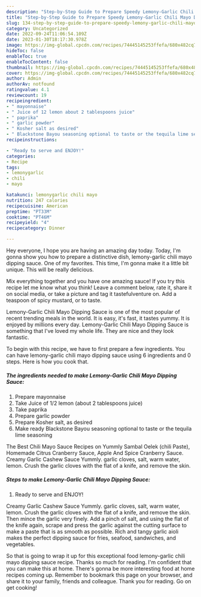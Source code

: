 ```yaml
---
description: "Step-by-Step Guide to Prepare Speedy Lemony-Garlic Chili Mayo Dipping Sauce"
title: "Step-by-Step Guide to Prepare Speedy Lemony-Garlic Chili Mayo Dipping Sauce"
slug: 134-step-by-step-guide-to-prepare-speedy-lemony-garlic-chili-mayo-dipping-sauce
category: Uncategorized
date: 2022-09-24T11:06:54.109Z
date: 2023-01-30T18:17:30.978Z
image: https://img-global.cpcdn.com/recipes/74445145253ffefa/680x482cq70/lemony-garlic-chili-mayo-dipping-sauce-recipe-main-photo.jpg
hideToc: false
enableToc: true
enableTocContent: false
thumbnail: https://img-global.cpcdn.com/recipes/74445145253ffefa/680x482cq70/lemony-garlic-chili-mayo-dipping-sauce-recipe-main-photo.jpg
cover: https://img-global.cpcdn.com/recipes/74445145253ffefa/680x482cq70/lemony-garlic-chili-mayo-dipping-sauce-recipe-main-photo.jpg
author: Admin
authorAv: notfound
ratingvalue: 4.1
reviewcount: 19
recipeingredient:
- " mayonnaise"
- " Juice of 12 lemon about 2 tablespoons juice"
- " paprika"
- " garlic powder"
- " Kosher salt as desired"
- " Blackstone Bayou seasoning optional to taste or the tequila lime seasoning"
recipeinstructions:

- "Ready to serve and ENJOY!"
categories:
- Recipe
tags:
- lemonygarlic
- chili
- mayo

katakunci: lemonygarlic chili mayo 
nutrition: 247 calories
recipecuisine: American
preptime: "PT33M"
cooktime: "PT46M"
recipeyield: "4"
recipecategory: Dinner

---
```



Hey everyone, I hope you are having an amazing day today. Today, I'm gonna show you how to prepare a distinctive dish, lemony-garlic chili mayo dipping sauce. One of my favorites. This time, I'm gonna make it a little bit unique. This will be really delicious.

Mix everything together and you have one amazing sauce! If you try this recipe let me know what you think! Leave a comment below, rate it, share it on social media, or take a picture and tag it tastefulventure on. Add a teaspoon of spicy mustard, or to taste.

Lemony-Garlic Chili Mayo Dipping Sauce is one of the most popular of recent trending meals in the world. It is easy, it's fast, it tastes yummy. It is enjoyed by millions every day. Lemony-Garlic Chili Mayo Dipping Sauce is something that I've loved my whole life. They are nice and they look fantastic.


To begin with this recipe, we have to first prepare a few ingredients. You can have lemony-garlic chili mayo dipping sauce using 6 ingredients and 0 steps. Here is how you cook that.

<!--inarticleads1-->

##### The ingredients needed to make Lemony-Garlic Chili Mayo Dipping Sauce:

1. Prepare  mayonnaise
1. Take  Juice of 1/2 lemon (about 2 tablespoons juice)
1. Take  paprika
1. Prepare  garlic powder
1. Prepare  Kosher salt, as desired
1. Make ready  Blackstone Bayou seasoning optional to taste or the tequila lime seasoning


The Best Chili Mayo Sauce Recipes on Yummly Sambal Oelek (chili Paste), Homemade Citrus Cranberry Sauce, Apple And Spice Cranberry Sauce. Creamy Garlic Cashew Sauce Yummly. garlic cloves, salt, warm water, lemon. Crush the garlic cloves with the flat of a knife, and remove the skin. 

<!--inarticleads2-->

##### Steps to make Lemony-Garlic Chili Mayo Dipping Sauce:


1. Ready to serve and ENJOY!

Creamy Garlic Cashew Sauce Yummly. garlic cloves, salt, warm water, lemon. Crush the garlic cloves with the flat of a knife, and remove the skin. Then mince the garlic very finely. Add a pinch of salt, and using the flat of the knife again, scrape and press the garlic against the cutting surface to make a paste that is as smooth as possible. Rich and tangy garlic aioli makes the perfect dipping sauce for fries, seafood, sandwiches, and vegetables. 

So that is going to wrap it up for this exceptional food lemony-garlic chili mayo dipping sauce recipe. Thanks so much for reading. I'm confident that you can make this at home. There's gonna be more interesting food at home recipes coming up. Remember to bookmark this page on your browser, and share it to your family, friends and colleague. Thank you for reading. Go on get cooking!
